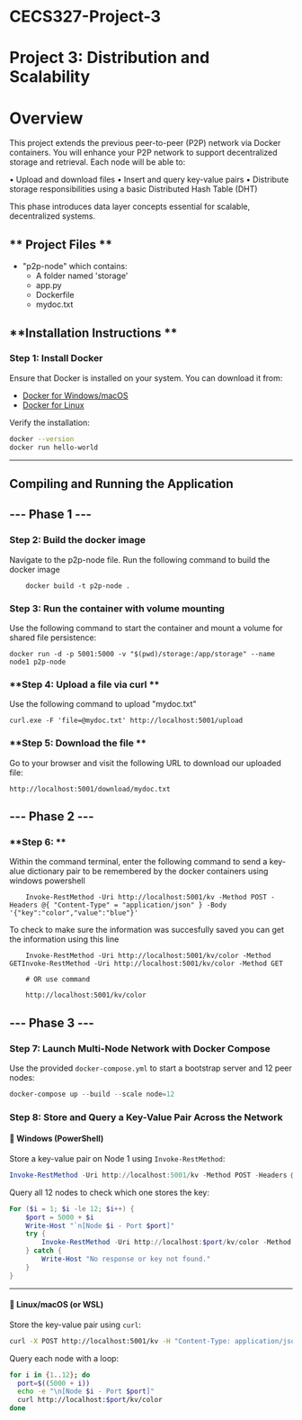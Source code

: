 # CECS327-Project-3

# Project 3: Distribution and Scalability

# Overview 

This project extends the previous peer-to-peer (P2P) network via Docker containers. You will enhance
your P2P network to support decentralized storage and retrieval. Each node will be able to:

• Upload and download files
• Insert and query key-value pairs
• Distribute storage responsibilities using a basic Distributed Hash Table (DHT)

This phase introduces data layer concepts essential for scalable, decentralized systems.

## ** Project Files **

- "p2p-node" which contains: 
    - A folder named 'storage'
    - app.py
    - Dockerfile
    - mydoc.txt


## **Installation Instructions **

### **Step 1: Install Docker**

Ensure that Docker is installed on your system. You can download it from:

- [Docker for Windows/macOS](https://www.docker.com/products/docker-desktop)
- [Docker for Linux](https://docs.docker.com/engine/install/)

Verify the installation:

```bash
docker --version
docker run hello-world
```

---

## **Compiling and Running the Application**

## --- Phase 1 ---

### **Step 2: Build the docker image**

Navigate to the p2p-node file. Run the following command to build the docker image 

```
    docker build -t p2p-node .
```

### **Step 3: Run the container with volume mounting**

Use the following command to start the container and mount a volume for shared file persistence: 

```
docker run -d -p 5001:5000 -v "$(pwd)/storage:/app/storage" --name node1 p2p-node

```

### **Step 4: Upload a file via curl **

Use the following command to upload "mydoc.txt" 

```
curl.exe -F 'file=@mydoc.txt' http://localhost:5001/upload

```

### **Step 5: Download the file **

Go to your browser and visit the following URL to download our uploaded file: 

```
http://localhost:5001/download/mydoc.txt

```

## --- Phase 2 ---

### **Step 6: **

Within the command terminal, enter the following command to send a key-alue dictionary pair to be remembered by the docker containers using windows powershell 

```
    Invoke-RestMethod -Uri http://localhost:5001/kv -Method POST -Headers @{ "Content-Type" = "application/json" } -Body '{"key":"color","value":"blue"}'
```

To check to make sure the information was succesfully saved you can get the information using this line
```
    Invoke-RestMethod -Uri http://localhost:5001/kv/color -Method GETInvoke-RestMethod -Uri http://localhost:5001/kv/color -Method GET

    # OR use command 

    http://localhost:5001/kv/color
```

## --- Phase 3 ---

### **Step 7: Launch Multi-Node Network with Docker Compose**

Use the provided `docker-compose.yml` to start a bootstrap server and 12 peer nodes:

```powershell
docker-compose up --build --scale node=12
```

### **Step 8: Store and Query a Key-Value Pair Across the Network**

#### 🔹 Windows (PowerShell)

Store a key-value pair on Node 1 using `Invoke-RestMethod`:

```powershell
Invoke-RestMethod -Uri http://localhost:5001/kv -Method POST -Headers @{ "Content-Type" = "application/json" } -Body '{"key":"color","value":"blue"}'
```

Query all 12 nodes to check which one stores the key:

```powershell
For ($i = 1; $i -le 12; $i++) {
    $port = 5000 + $i
    Write-Host "`n[Node $i - Port $port]"
    try {
        Invoke-RestMethod -Uri http://localhost:$port/kv/color -Method GET
    } catch {
        Write-Host "No response or key not found."
    }
}
```

---

#### 🔹 Linux/macOS (or WSL)

Store the key-value pair using `curl`:

```bash
curl -X POST http://localhost:5001/kv -H "Content-Type: application/json" -d '{"key":"color","value":"blue"}'
```

Query each node with a loop:

```bash
for i in {1..12}; do
  port=$((5000 + i))
  echo -e "\n[Node $i - Port $port]"
  curl http://localhost:$port/kv/color
done
```
```

